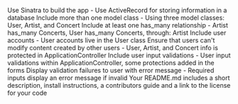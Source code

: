 Use Sinatra to build the app -
 Use ActiveRecord for storing information in a database
 Include more than one model class - Using three model classes: User, Artist, and Concert
 Include at least one has_many relationship - Artist has_many Concerts, User has_many Concerts, through: Artist
 Include user accounts - User accounts live in the User class
 Ensure that users can't modify content created by other users - User, Artist, and Concert info is protected in ApplicationController
 Include user input validations - User input validations within ApplicationController, some protections added in the forms
 Display validation failures to user with error message - Required inputs display an error message if invalid
 Your README.md includes a short description, install instructions, a contributors guide and a link to the license for your code
